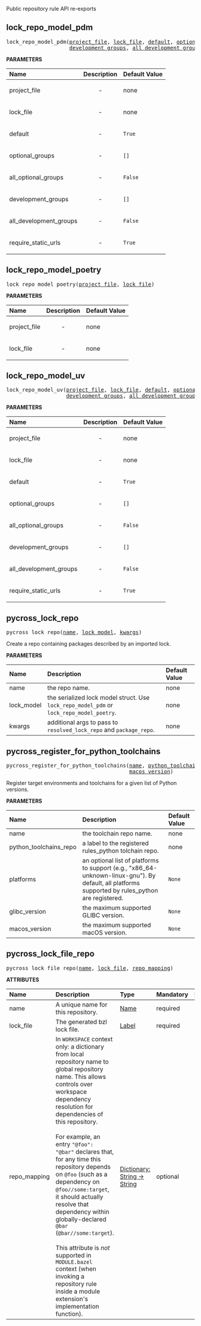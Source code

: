 <!-- Generated with Stardoc: http://skydoc.bazel.build -->

Public repository rule API re-exports

<a id="lock_repo_model_pdm"></a>

## lock_repo_model_pdm

<pre>
lock_repo_model_pdm(<a href="#lock_repo_model_pdm-project_file">project_file</a>, <a href="#lock_repo_model_pdm-lock_file">lock_file</a>, <a href="#lock_repo_model_pdm-default">default</a>, <a href="#lock_repo_model_pdm-optional_groups">optional_groups</a>, <a href="#lock_repo_model_pdm-all_optional_groups">all_optional_groups</a>,
                    <a href="#lock_repo_model_pdm-development_groups">development_groups</a>, <a href="#lock_repo_model_pdm-all_development_groups">all_development_groups</a>, <a href="#lock_repo_model_pdm-require_static_urls">require_static_urls</a>)
</pre>



**PARAMETERS**


| Name  | Description | Default Value |
| :------------- | :------------- | :------------- |
| <a id="lock_repo_model_pdm-project_file"></a>project_file |  <p align="center"> - </p>   |  none |
| <a id="lock_repo_model_pdm-lock_file"></a>lock_file |  <p align="center"> - </p>   |  none |
| <a id="lock_repo_model_pdm-default"></a>default |  <p align="center"> - </p>   |  `True` |
| <a id="lock_repo_model_pdm-optional_groups"></a>optional_groups |  <p align="center"> - </p>   |  `[]` |
| <a id="lock_repo_model_pdm-all_optional_groups"></a>all_optional_groups |  <p align="center"> - </p>   |  `False` |
| <a id="lock_repo_model_pdm-development_groups"></a>development_groups |  <p align="center"> - </p>   |  `[]` |
| <a id="lock_repo_model_pdm-all_development_groups"></a>all_development_groups |  <p align="center"> - </p>   |  `False` |
| <a id="lock_repo_model_pdm-require_static_urls"></a>require_static_urls |  <p align="center"> - </p>   |  `True` |


<a id="lock_repo_model_poetry"></a>

## lock_repo_model_poetry

<pre>
lock_repo_model_poetry(<a href="#lock_repo_model_poetry-project_file">project_file</a>, <a href="#lock_repo_model_poetry-lock_file">lock_file</a>)
</pre>



**PARAMETERS**


| Name  | Description | Default Value |
| :------------- | :------------- | :------------- |
| <a id="lock_repo_model_poetry-project_file"></a>project_file |  <p align="center"> - </p>   |  none |
| <a id="lock_repo_model_poetry-lock_file"></a>lock_file |  <p align="center"> - </p>   |  none |


<a id="lock_repo_model_uv"></a>

## lock_repo_model_uv

<pre>
lock_repo_model_uv(<a href="#lock_repo_model_uv-project_file">project_file</a>, <a href="#lock_repo_model_uv-lock_file">lock_file</a>, <a href="#lock_repo_model_uv-default">default</a>, <a href="#lock_repo_model_uv-optional_groups">optional_groups</a>, <a href="#lock_repo_model_uv-all_optional_groups">all_optional_groups</a>,
                   <a href="#lock_repo_model_uv-development_groups">development_groups</a>, <a href="#lock_repo_model_uv-all_development_groups">all_development_groups</a>, <a href="#lock_repo_model_uv-require_static_urls">require_static_urls</a>)
</pre>



**PARAMETERS**


| Name  | Description | Default Value |
| :------------- | :------------- | :------------- |
| <a id="lock_repo_model_uv-project_file"></a>project_file |  <p align="center"> - </p>   |  none |
| <a id="lock_repo_model_uv-lock_file"></a>lock_file |  <p align="center"> - </p>   |  none |
| <a id="lock_repo_model_uv-default"></a>default |  <p align="center"> - </p>   |  `True` |
| <a id="lock_repo_model_uv-optional_groups"></a>optional_groups |  <p align="center"> - </p>   |  `[]` |
| <a id="lock_repo_model_uv-all_optional_groups"></a>all_optional_groups |  <p align="center"> - </p>   |  `False` |
| <a id="lock_repo_model_uv-development_groups"></a>development_groups |  <p align="center"> - </p>   |  `[]` |
| <a id="lock_repo_model_uv-all_development_groups"></a>all_development_groups |  <p align="center"> - </p>   |  `False` |
| <a id="lock_repo_model_uv-require_static_urls"></a>require_static_urls |  <p align="center"> - </p>   |  `True` |


<a id="pycross_lock_repo"></a>

## pycross_lock_repo

<pre>
pycross_lock_repo(<a href="#pycross_lock_repo-name">name</a>, <a href="#pycross_lock_repo-lock_model">lock_model</a>, <a href="#pycross_lock_repo-kwargs">kwargs</a>)
</pre>

Create a repo containing packages described by an imported lock.

**PARAMETERS**


| Name  | Description | Default Value |
| :------------- | :------------- | :------------- |
| <a id="pycross_lock_repo-name"></a>name |  the repo name.   |  none |
| <a id="pycross_lock_repo-lock_model"></a>lock_model |  the serialized lock model struct. Use `lock_repo_model_pdm` or `lock_repo_model_poetry`.   |  none |
| <a id="pycross_lock_repo-kwargs"></a>kwargs |  additional args to pass to `resolved_lock_repo` and `package_repo`.   |  none |


<a id="pycross_register_for_python_toolchains"></a>

## pycross_register_for_python_toolchains

<pre>
pycross_register_for_python_toolchains(<a href="#pycross_register_for_python_toolchains-name">name</a>, <a href="#pycross_register_for_python_toolchains-python_toolchains_repo">python_toolchains_repo</a>, <a href="#pycross_register_for_python_toolchains-platforms">platforms</a>, <a href="#pycross_register_for_python_toolchains-glibc_version">glibc_version</a>,
                                       <a href="#pycross_register_for_python_toolchains-macos_version">macos_version</a>)
</pre>

Register target environments and toolchains for a given list of Python versions.

**PARAMETERS**


| Name  | Description | Default Value |
| :------------- | :------------- | :------------- |
| <a id="pycross_register_for_python_toolchains-name"></a>name |  the toolchain repo name.   |  none |
| <a id="pycross_register_for_python_toolchains-python_toolchains_repo"></a>python_toolchains_repo |  a label to the registered rules_python tolchain repo.   |  none |
| <a id="pycross_register_for_python_toolchains-platforms"></a>platforms |  an optional list of platforms to support (e.g., "x86_64-unknown-linux-gnu"). By default, all platforms supported by rules_python are registered.   |  `None` |
| <a id="pycross_register_for_python_toolchains-glibc_version"></a>glibc_version |  the maximum supported GLIBC version.   |  `None` |
| <a id="pycross_register_for_python_toolchains-macos_version"></a>macos_version |  the maximum supported macOS version.   |  `None` |


<a id="pycross_lock_file_repo"></a>

## pycross_lock_file_repo

<pre>
pycross_lock_file_repo(<a href="#pycross_lock_file_repo-name">name</a>, <a href="#pycross_lock_file_repo-lock_file">lock_file</a>, <a href="#pycross_lock_file_repo-repo_mapping">repo_mapping</a>)
</pre>

**ATTRIBUTES**


| Name  | Description | Type | Mandatory | Default |
| :------------- | :------------- | :------------- | :------------- | :------------- |
| <a id="pycross_lock_file_repo-name"></a>name |  A unique name for this repository.   | <a href="https://bazel.build/concepts/labels#target-names">Name</a> | required |  |
| <a id="pycross_lock_file_repo-lock_file"></a>lock_file |  The generated bzl lock file.   | <a href="https://bazel.build/concepts/labels">Label</a> | required |  |
| <a id="pycross_lock_file_repo-repo_mapping"></a>repo_mapping |  In `WORKSPACE` context only: a dictionary from local repository name to global repository name. This allows controls over workspace dependency resolution for dependencies of this repository.<br><br>For example, an entry `"@foo": "@bar"` declares that, for any time this repository depends on `@foo` (such as a dependency on `@foo//some:target`, it should actually resolve that dependency within globally-declared `@bar` (`@bar//some:target`).<br><br>This attribute is _not_ supported in `MODULE.bazel` context (when invoking a repository rule inside a module extension's implementation function).   | <a href="https://bazel.build/rules/lib/dict">Dictionary: String -> String</a> | optional |  |


